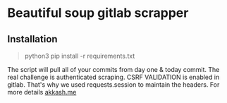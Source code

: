 # Beautiful soup gitlab scrapper

## Installation
> python3
> pip install -r requirements.txt

The script will pull all of your commits from day one & today commit.  The real challenge is authenticated scraping. CSRF VALIDATION is enabled in gitlab. That's why we used requests.session to maintain the headers.
For more details
[akkash.me](https://akkash.me)

